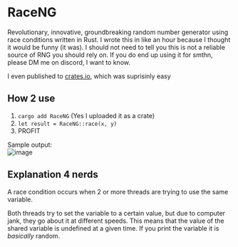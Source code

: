 # RaceNG
Revolutionary, innovative, groundbreaking random number generator using race conditions written in Rust. I wrote this in like an hour because I thought it would be funny (it was). I should not need to tell you this is not a reliable source of RNG you should rely on. If you do end up using it for smthn, please DM me on discord, I want to know. 

I even published to [crates.io](https://crates.io/crates/RaceNG), which was suprisinly easy

How 2 use
-------------
1. `cargo add RaceNG` (Yes I uploaded it as a crate)
2. `let result = RaceNG::race(x, y)`
3. PROFIT

Sample output: \
![image](https://user-images.githubusercontent.com/96934612/230705035-2f49ddad-32e8-4682-bbf1-8fdc86915cb5.png)

Explanation 4 nerds
-------------
A race condition occurs when 2 or more threads are trying to use the same variable.

Both threads try to set the variable to a certain value, but due to computer jank, they go about it at different speeds. This means that the value of the shared variable is undefined at a given time. If you print the variable it is *basically* random. 
